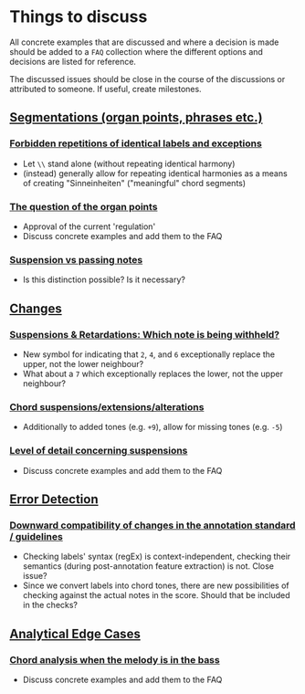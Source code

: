 # Things to discuss

All concrete examples that are discussed and where a decision is made should be added to a `FAQ` collection where the different options and decisions are listed for reference.

The discussed issues should be close in the course of the discussions or attributed to someone. If useful, create milestones.

## [Segmentations (organ points, phrases etc.)](https://github.com/DCMLab/standards/labels/segmentations)

### [Forbidden repetitions of identical labels and exceptions](https://github.com/DCMLab/standards/issues/3)

* Let `\\` stand alone (without repeating identical harmony)
* (instead) generally allow for repeating identical harmonies as a means of creating "Sinneinheiten" ("meaningful" chord segments)

### [The question of the organ points](https://github.com/DCMLab/standards/issues/6)

* Approval of the current 'regulation'
* Discuss concrete examples and add them to the FAQ

### [Suspension vs passing notes](https://github.com/DCMLab/standards/issues/9)

* Is this distinction possible? Is it necessary?

## [Changes](https://github.com/DCMLab/standards/labels/%27changes%27%20feature)

### [Suspensions & Retardations: Which note is being withheld?](https://github.com/DCMLab/standards/issues/4)

* New symbol for indicating that `2`, `4`, and `6` exceptionally replace the upper, not the lower neighbour?
* What about a `7` which exceptionally replaces the lower, not the upper neighbour?


### [Chord suspensions/extensions/alterations](https://github.com/DCMLab/standards/issues/10)

* Additionally to added tones (e.g. `+9`), allow for missing tones (e.g. `-5`)

### [Level of detail concerning suspensions](https://github.com/DCMLab/standards/issues/5)

* Discuss concrete examples and add them to the FAQ

## [Error Detection](https://github.com/DCMLab/standards/labels/error%20detection)

### [Downward compatibility of changes in the annotation standard / guidelines](https://github.com/DCMLab/standards/issues/8)

* Checking labels' syntax (regEx) is context-independent, checking their semantics (during post-annotation feature extraction) is not. Close issue?
* Since we convert labels into chord tones, there are new possibilities of checking against the actual notes in the score. Should that be included in the checks?

## [Analytical Edge Cases](https://github.com/DCMLab/standards/labels/analytical%20edge%20cases)

### [Chord analysis when the melody is in the bass](https://github.com/DCMLab/standards/issues/11)

* Discuss concrete examples and add them to the FAQ

